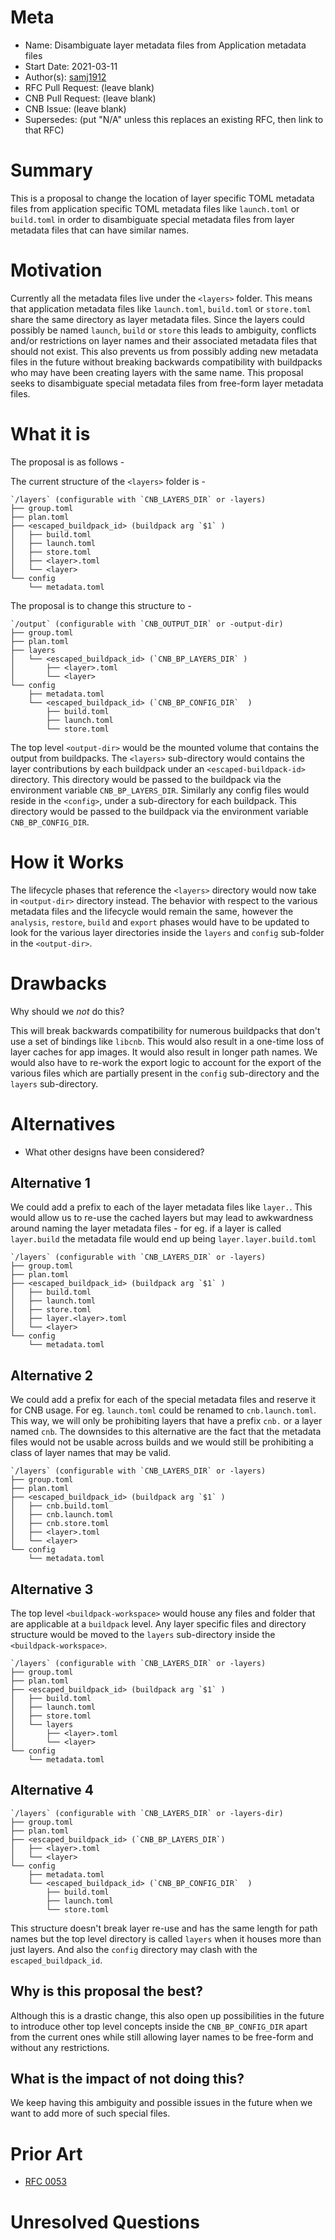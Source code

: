 # Meta
[meta]: #meta
- Name: Disambiguate layer metadata files from Application metadata files
- Start Date: 2021-03-11
- Author(s): [samj1912](https://github.com/samj1912)
- RFC Pull Request: (leave blank)
- CNB Pull Request: (leave blank)
- CNB Issue: (leave blank)
- Supersedes: (put "N/A" unless this replaces an existing RFC, then link to that RFC)

# Summary
[summary]: #summary

This is a proposal to change the location of layer specific TOML metadata files from application specific TOML metadata files like `launch.toml` or `build.toml` in order to disambiguate special metadata files from layer metadata files that can have similar names.

# Motivation
[motivation]: #motivation

Currently all the metadata files live under the `<layers>` folder. This means that application metadata files like `launch.toml`, `build.toml` or `store.toml` share the same directory as layer metadata files. Since the layers could possibly be named `launch`, `build` or `store` this leads to ambiguity, conflicts and/or restrictions on layer names and their associated metadata files that should not exist. This also prevents us from possibly adding new metadata files in the future without breaking backwards compatibility with buildpacks who may have been creating layers with the same name. This proposal seeks to disambiguate special metadata files from free-form layer metadata files.


# What it is
[what-it-is]: #what-it-is

The proposal is as follows - 

The current structure of the `<layers>` folder is -

```
`/layers` (configurable with `CNB_LAYERS_DIR` or -layers) 
├── group.toml
├── plan.toml
├── <escaped_buildpack_id> (buildpack arg `$1` )
│   ├── build.toml
│   ├── launch.toml
│   ├── store.toml
│   ├── <layer>.toml
│   └── <layer>
└── config
    └── metadata.toml
```


The proposal is to change this structure to - 


```
`/output` (configurable with `CNB_OUTPUT_DIR` or -output-dir) 
├── group.toml
├── plan.toml
├── layers
│   └── <escaped_buildpack_id> (`CNB_BP_LAYERS_DIR` )
│       ├── <layer>.toml
│       └── <layer>
└── config
    ├── metadata.toml
    └── <escaped_buildpack_id> (`CNB_BP_CONFIG_DIR`  )
        ├── build.toml
        ├── launch.toml
        └── store.toml
```

The top level `<output-dir>` would be the mounted volume that contains the output from buildpacks. The `<layers>` sub-directory would contains the layer contributions by each buildpack under an `<escaped-buildpack-id>` directory. This directory would be passed to the buildpack via the environment variable `CNB_BP_LAYERS_DIR`. Similarly any config files would reside in the `<config>`, under a sub-directory for each buildpack. This directory would be passed to the buildpack via the environment variable `CNB_BP_CONFIG_DIR`.

# How it Works
[how-it-works]: #how-it-works

The lifecycle phases that reference the `<layers>` directory would now take in `<output-dir>` directory instead. The behavior with respect to the various metadata files and the lifecycle would remain the same, however the `analysis`, `restore`, `build` and `export` phases would have to be updated to look for the various layer directories inside the `layers` and `config` sub-folder in the `<output-dir>`.

# Drawbacks
[drawbacks]: #drawbacks

Why should we *not* do this?

This will break backwards compatibility for numerous buildpacks that don't use a set of bindings like `libcnb`. This would also result in a one-time loss of layer caches for app images. It would also result in longer path names. We would also have to re-work the export logic to account for the export of the various files which are partially present in the `config` sub-directory and the `layers` sub-directory.

# Alternatives
[alternatives]: #alternatives

- What other designs have been considered?

## Alternative 1

We could add a prefix to each of the layer metadata files like `layer.`. This would allow us to re-use the cached layers but may lead to awkwardness around naming the layer metadata files - for eg. if a layer is called `layer.build` the metadata file would end up being `layer.layer.build.toml`

```
`/layers` (configurable with `CNB_LAYERS_DIR` or -layers) 
├── group.toml
├── plan.toml
├── <escaped_buildpack_id> (buildpack arg `$1` )
│   ├── build.toml
│   ├── launch.toml
│   ├── store.toml
│   ├── layer.<layer>.toml
│   └── <layer>
└── config
    └── metadata.toml
```

## Alternative 2

We could add a prefix for each of the special metadata files and reserve it for CNB usage. For eg. `launch.toml` could be renamed to `cnb.launch.toml`. This way, we will only be prohibiting layers that have a prefix `cnb.` or a layer named `cnb`. The downsides to this alternative are the fact that the metadata files would not be usable across builds and we would still be prohibiting a class of layer names that may be valid.

```
`/layers` (configurable with `CNB_LAYERS_DIR` or -layers) 
├── group.toml
├── plan.toml
├── <escaped_buildpack_id> (buildpack arg `$1` )
│   ├── cnb.build.toml
│   ├── cnb.launch.toml
│   ├── cnb.store.toml
│   ├── <layer>.toml
│   └── <layer>
└── config
    └── metadata.toml
```


## Alternative 3

The top level `<buildpack-workspace>` would house any files and folder that are applicable at a `buildpack` level. Any layer specific files and directory structure would be moved to the `layers` sub-directory inside the `<buildpack-workspace>`.

```
`/layers` (configurable with `CNB_LAYERS_DIR` or -layers) 
├── group.toml
├── plan.toml
├── <escaped_buildpack_id> (buildpack arg `$1` )
│   ├── build.toml
│   ├── launch.toml
│   ├── store.toml
│   └── layers
│       ├── <layer>.toml
│       └── <layer>
└── config
    └── metadata.toml
```


## Alternative 4

```
`/layers` (configurable with `CNB_LAYERS_DIR` or -layers-dir) 
├── group.toml
├── plan.toml
├── <escaped_buildpack_id> (`CNB_BP_LAYERS_DIR`)
│   ├── <layer>.toml
│   └── <layer>
└── config
    ├── metadata.toml
    └── <escaped_buildpack_id> (`CNB_BP_CONFIG_DIR`  )
        ├── build.toml
        ├── launch.toml
        └── store.toml
```

This structure doesn't break layer re-use and has the same length for path names but the top level directory is called `layers` when it houses more than just layers. And also the `config` directory may clash with the `escaped_buildpack_id`.

## Why is this proposal the best?

Although this is a drastic change, this also open up possibilities in the future to introduce other top level concepts inside the `CNB_BP_CONFIG_DIR` apart from the current ones while still allowing layer names to be free-form and without any restrictions.

## What is the impact of not doing this?

We keep having this ambiguity and possible issues in the future when we want to add more of such special files.


# Prior Art
[prior-art]: #prior-art

- [RFC 0053](https://github.com/buildpacks/rfcs/blob/main/text/0053-decouple-buildpack-plan-and-bom.md)


# Unresolved Questions
[unresolved-questions]: #unresolved-questions

<!-- TODO -->
